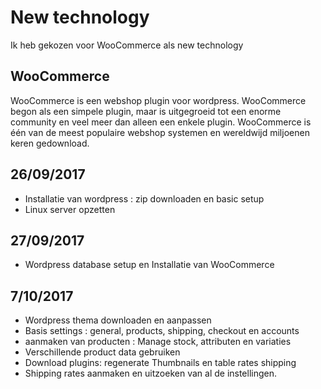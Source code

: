# New technology

Ik heb gekozen voor WooCommerce als new technology

## WooCommerce


WooCommerce is een webshop plugin voor wordpress.
WooCommerce begon als een simpele plugin, maar is uitgegroeid tot een enorme community en veel meer dan alleen een enkele plugin. WooCommerce is één van de meest populaire webshop systemen en wereldwijd miljoenen keren gedownload.

## 26/09/2017

* Installatie van wordpress : zip downloaden en basic setup
* Linux server opzetten

## 27/09/2017

* Wordpress database setup en Installatie van WooCommerce

## 7/10/2017

* Wordpress thema downloaden en aanpassen
* Basis settings : general, products, shipping, checkout en accounts
* aanmaken van producten : Manage stock, attributen en variaties
* Verschillende product data gebruiken
* Download plugins: regenerate Thumbnails en table rates shipping
* Shipping rates aanmaken en uitzoeken van al de instellingen.
